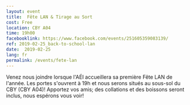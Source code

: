 ```yaml
---
layout: event
title:  Fête LAN & Tirage au Sort
cost: Free
location: CBY A04
time: 19h00
facebooklink: https://www.facebook.com/events/251605359083139/
ref: 2019-02-25_back-to-school-lan
date:  2019-02-25
lang: fr
permalink: /events/fete-lan
---
```


Venez nous joindre lorsque l'AÉI accueillera sa première Fête LAN de l'année. Les portes s'ouvrent à 19h et nous serons situés au sous-sol du CBY (CBY A04)! Apportez vos amis; des collations et des boissons seront inclus, nous espérons vous voir!
